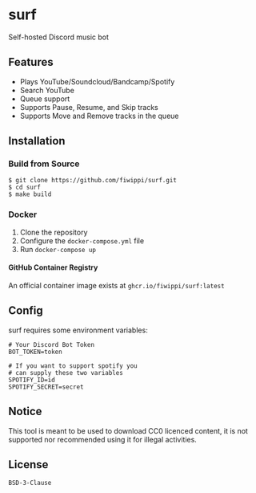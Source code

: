 # surf
Self-hosted Discord music bot

## Features
- Plays YouTube/Soundcloud/Bandcamp/Spotify
- Search YouTube
- Queue support
- Supports Pause, Resume, and Skip tracks
- Supports Move and Remove tracks in the queue

## Installation
### Build from Source
```console
$ git clone https://github.com/fiwippi/surf.git
$ cd surf
$ make build
```

### Docker
1. Clone the repository
2. Configure the `docker-compose.yml` file
3. Run `docker-compose up`

#### GitHub Container Registry
An official container image exists at `ghcr.io/fiwippi/surf:latest`

## Config
surf requires some environment variables:
```.dotenv
# Your Discord Bot Token
BOT_TOKEN=token 

# If you want to support spotify you 
# can supply these two variables
SPOTIFY_ID=id
SPOTIFY_SECRET=secret
```

## Notice
This tool is meant to be used to download CC0 licenced content, it is not supported nor recommended using it for illegal activities.

## License
`BSD-3-Clause`